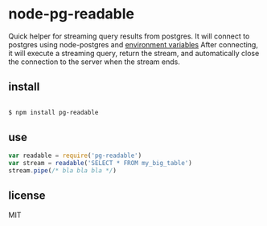node-pg-readable
================

Quick helper for streaming query results from postgres.  It will connect to postgres using node-postgres and [environment variables](http://www.postgresql.org/docs/9.3/static/libpq-envars.html)
After connecting, it will execute a streaming query, return the stream, and automatically close the connection to the server when the stream ends.


## install

```sh

$ npm install pg-readable

```

## use

```js
var readable = require('pg-readable')
var stream = readable('SELECT * FROM my_big_table')
stream.pipe(/* bla bla bla */)
```

## license

MIT
